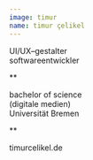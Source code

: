 ```yaml
---
image: timur
name: timur çelikel
---
```


UI/UX–gestalter  
softwareentwickler

\*\*

bachelor of science  
(digitale medien)  
Universität Bremen  

\*\*

timurcelikel.de
